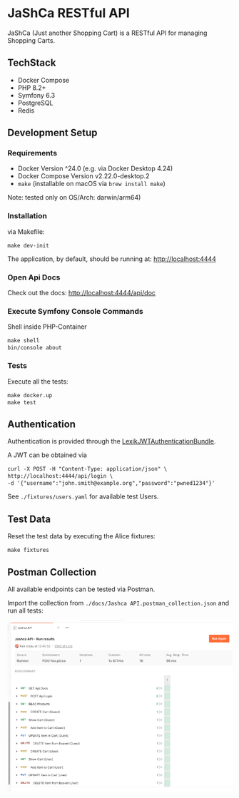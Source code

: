 # JaShCa RESTful API

JaShCa (Just another Shopping Cart) is a RESTful API for managing Shopping Carts. 


## TechStack

+ Docker Compose
+ PHP 8.2+
+ Symfony 6.3
+ PostgreSQL
+ Redis

## Development Setup

### Requirements

+ Docker Version ^24.0 (e.g. via Docker Desktop 4.24)
+ Docker Compose Version v2.22.0-desktop.2
+ `make` (installable on macOS via `brew install make`)

Note: tested only on OS/Arch: darwin/arm64)

### Installation

via Makefile:

```shell
make dev-init
```

The application, by default, should be running at: [http://localhost:4444](http://localhost:4444)

### Open Api Docs

Check out the docs:  [http://localhost:4444/api/doc](http://localhost:4444/api/doc)


### Execute Symfony Console Commands

Shell inside PHP-Container

```shell
make shell
bin/console about
```

### Tests

Execute all the tests:


```shell
make docker.up
make test
```

## Authentication

Authentication is provided through the [LexikJWTAuthenticationBundle](https://github.com/lexik/LexikJWTAuthenticationBundle).

A JWT can be obtained via 

```shell
curl -X POST -H "Content-Type: application/json" \
http://localhost:4444/api/login \
-d '{"username":"john.smith@example.org","password":"pwned1234"}'
```

See `./fixtures/users.yaml` for available test Users.


## Test Data

Reset the test data by executing the Alice fixtures:

```shell
make fixtures
```

## Postman Collection

All available endpoints can be tested via Postman.

Import the collection from `./docs/Jashca API.postman_collection.json` and run all tests:

![Postman Tests](./docs/assets/jashca_postman_test_sample.png)


